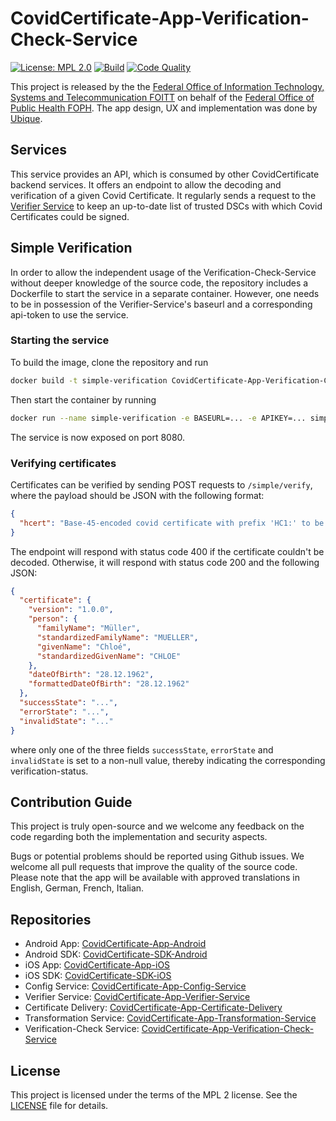 # CovidCertificate-App-Verification-Check-Service

[![License: MPL 2.0](https://img.shields.io/badge/License-MPL%202.0-brightgreen.svg)](https://github.com/admin-ch/CovidCertificate-App-Verifier-Service/blob/main/LICENSE)
[![Build](https://github.com/admin-ch/CovidCertificate-App-Verification-Check-Service/actions/workflows/build.yml/badge.svg)](https://github.com/admin-ch/CovidCertificate-App-Verification-Check-Service/actions/workflows/build.yml)
[![Code Quality](https://sonarcloud.io/api/project_badges/measure?project=admin-ch_CovidCertificate-App-Verification-Check-Service&metric=alert_status)](https://sonarcloud.io/dashboard?id=admin-ch_CovidCertificate-App-Verification-Check-Service)

This project is released by the the [Federal Office of Information Technology, Systems and Telecommunication FOITT](https://www.bit.admin.ch/)
on behalf of the [Federal Office of Public Health FOPH](https://www.bag.admin.ch/).
The app design, UX and implementation was done by [Ubique](https://www.ubique.ch?app=github).

## Services
This service provides an API, which is consumed by other CovidCertificate backend services. It offers an endpoint to allow the decoding and verification of a given Covid Certificate.
It regularly sends a request to the [Verifier Service](https://github.com/admin-ch/CovidCertificate-App-Verifier-Service) to keep an up-to-date list of trusted DSCs with which Covid Certificates could be signed.

## Simple Verification

In order to allow the independent usage of the Verification-Check-Service without deeper knowledge of the source code, the repository includes a Dockerfile to start the service in a separate container. However, one needs to be in possession of the Verifier-Service's baseurl and a corresponding api-token to use the service.

### Starting the service

To build the image, clone the repository and run
```bash
docker build -t simple-verification CovidCertificate-App-Verification-Check-Service
```

Then start the container by running
```bash
docker run --name simple-verification -e BASEURL=... -e APIKEY=... simple-verification
```

The service is now exposed on port 8080.

### Verifying certificates

Certificates can be verified by sending POST requests to `/simple/verify`, where the payload should be JSON with the following format:
```json
{
  "hcert": "Base-45-encoded covid certificate with prefix 'HC1:' to be decoded and verified"
}
```

The endpoint will respond with status code 400 if the certificate couldn't be decoded. Otherwise, it will respond with status code 200 and the following JSON:
```json
{
  "certificate": {
    "version": "1.0.0",
    "person": {
      "familyName": "Müller",
      "standardizedFamilyName": "MUELLER",
      "givenName": "Chloé",
      "standardizedGivenName": "CHLOE"
    },
    "dateOfBirth": "28.12.1962",
    "formattedDateOfBirth": "28.12.1962"
  },
  "successState": "...",
  "errorState": "...",
  "invalidState": "..."
}
```
where only one of the three fields `successState`, `errorState` and `invalidState` is set to a non-null value, thereby indicating the corresponding verification-status.

## Contribution Guide

This project is truly open-source and we welcome any feedback on the code regarding both the implementation and security aspects.

Bugs or potential problems should be reported using Github issues.
We welcome all pull requests that improve the quality of the source code.
Please note that the app will be available with approved translations in English, German, French, Italian.

## Repositories

* Android App: [CovidCertificate-App-Android](https://github.com/admin-ch/CovidCertificate-App-Android)
* Android SDK: [CovidCertificate-SDK-Android](https://github.com/admin-ch/CovidCertificate-SDK-Android)
* iOS App: [CovidCertificate-App-iOS](https://github.com/admin-ch/CovidCertificate-App-iOS)
* iOS SDK: [CovidCertificate-SDK-iOS](https://github.com/admin-ch/CovidCertificate-SDK-iOS)
* Config Service: [CovidCertificate-App-Config-Service](https://github.com/admin-ch/CovidCertificate-App-Config-Service)
* Verifier Service: [CovidCertificate-App-Verifier-Service](https://github.com/admin-ch/CovidCertificate-App-Verifier-Service)
* Certificate Delivery: [CovidCertificate-App-Certificate-Delivery](https://github.com/admin-ch/CovidCertificate-App-Certificate-Delivery)
* Transformation Service: [CovidCertificate-App-Transformation-Service](https://github.com/admin-ch/CovidCertificate-App-Transformation-Service)
* Verification-Check Service: [CovidCertificate-App-Verification-Check-Service](https://github.com/admin-ch/CovidCertificate-App-Verification-Check-Service)

## License

This project is licensed under the terms of the MPL 2 license. See the [LICENSE](LICENSE) file for details.
